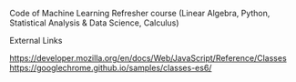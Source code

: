 Code of Machine Learning Refresher course (Linear Algebra, Python, Statistical Analysis & Data Science, Calculus)

External Links

https://developer.mozilla.org/en/docs/Web/JavaScript/Reference/Classes
https://googlechrome.github.io/samples/classes-es6/